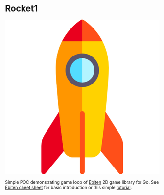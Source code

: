 # Rocket1

![alt text](https://github.com/gorustgames/rocket1/blob/main/assets/spaceship.png?raw=true)

Simple POC demonstrating game loop of [Ebiten](https://ebiten.org/) 2D game library for Go. See [Ebiten cheet sheet](https://ebiten.org/documents/cheatsheet.html) for basic introduction or this simple [tutorial](https://medium.com/@chrisandrews_76960/2d-game-development-in-golang-part-1-5e2c11a513ed).